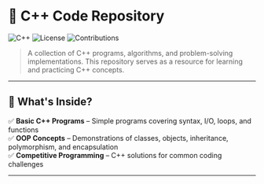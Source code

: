 # 🚀 C++ Code Repository

![C++](https://img.shields.io/badge/Language-C%2B%2B-blue.svg)
![License](https://img.shields.io/badge/License-MIT-green.svg)
![Contributions](https://img.shields.io/badge/Contributions-Welcome-orange.svg)

> A collection of C++ programs, algorithms, and problem-solving implementations. This repository serves as a resource for learning and practicing C++ concepts.

---

## 📌 What's Inside?

✅ **Basic C++ Programs** – Simple programs covering syntax, I/O, loops, and functions  
✅ **OOP Concepts** – Demonstrations of classes, objects, inheritance, polymorphism, and encapsulation  
✅ **Competitive Programming** – C++ solutions for common coding challenges  

---
